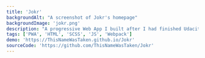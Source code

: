 ```yaml
---
title: 'Jokr'
backgroundAlt: "A screenshot of Jokr's homepage"
backgroundImage: 'jokr.png'
description: "A progressive Web App I built after I had finished Udacity's Mobile Web Specialist scholarship to test my knowledge of PWAs and performance on the web."
tags: ['PWA', 'HTML', 'SCSS', 'JS', 'Webpack']
demo: 'https://ThisNameWasTaken.github.io/Jokr'
sourceCode: 'https://github.com/ThisNameWasTaken/Jokr'
---
```

